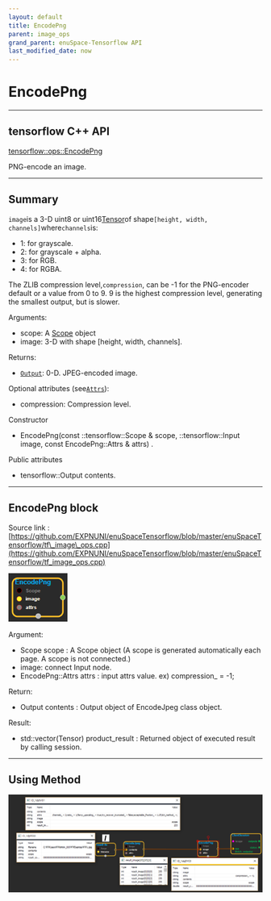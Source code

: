 ```yaml
--- 
layout: default 
title: EncodePng 
parent: image_ops 
grand_parent: enuSpace-Tensorflow API 
last_modified_date: now 
--- 
```


# EncodePng

---

## tensorflow C++ API

[tensorflow::ops::EncodePng](https://www.tensorflow.org/api_docs/cc/class/tensorflow/ops/encode-png)

PNG-encode an image.

---

## Summary

`image`is a 3-D uint8 or uint16[Tensor](https://www.tensorflow.org/api_docs/cc/class/tensorflow/tensor.html#classtensorflow_1_1_tensor)of shape`[height, width, channels]`where`channels`is:

* 1: for grayscale.
* 2: for grayscale + alpha.
* 3: for RGB.
* 4: for RGBA.

The ZLIB compression level,`compression`, can be -1 for the PNG-encoder default or a value from 0 to 9. 9 is the highest compression level, generating the smallest output, but is slower.

Arguments:

* scope: A [Scope](https://www.tensorflow.org/api_docs/cc/class/tensorflow/scope.html#classtensorflow_1_1_scope) object
* image: 3-D with shape \[height, width, channels\].

Returns:

* [`Output`](https://www.tensorflow.org/api_docs/cc/class/tensorflow/output.html#classtensorflow_1_1_output): 0-D. JPEG-encoded image.

Optional attributes \(see[`Attrs`](https://www.tensorflow.org/api_docs/cc/struct/tensorflow/ops/encode-png/attrs.html#structtensorflow_1_1ops_1_1_encode_png_1_1_attrs)\):

* compression: Compression level.

Constructor

* EncodePng\(const ::tensorflow::Scope & scope, ::tensorflow::Input image, const EncodePng::Attrs & attrs\)  .

Public attributes

* tensorflow::Output contents.

---

## EncodePng block

Source link : [https://github.com/EXPNUNI/enuSpaceTensorflow/blob/master/enuSpaceTensorflow/tf\_image\_ops.cpp](https://github.com/EXPNUNI/enuSpaceTensorflow/blob/master/enuSpaceTensorflow/tf_image_ops.cpp)

![](./assets/image_EncodePng_Symbol.png)

Argument:

* Scope scope : A Scope object \(A scope is generated automatically each page. A scope is not connected.\)
* image: connect  Input node.
* EncodePng::Attrs attrs : input attrs value. ex\) compression\_ = -1;

Return:

* Output contents : Output object of EncodeJpeg class object.

Result:

* std::vector\(Tensor\) product\_result : Returned object of executed result by calling session.

---

## Using Method

![](./assets/image_Encodepng_Method.png)

